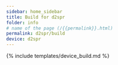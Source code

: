 ```yaml
---
sidebar: home_sidebar
title: Build for d2spr
folder: info
# name of the page (/{{permalink}}.html)
permalink: d2spr/build
device: d2spr
---
```

{% include templates/device_build.md %}
